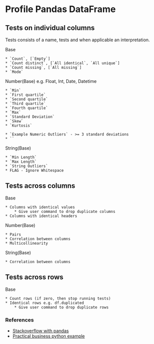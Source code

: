 
# Profile Pandas DataFrame

## Tests on individual columns

Tests consists of a name, tests and when applicable an interpretation.

Base

    * `Count`, [`Empty`]
    * `Count distinct`, [`All identical`, `All unique`] 
    * `Count missing`, [`All missing`]
    * `Mode`

Number(Base) e.g. Float, Int, Date, Datetime

    * `Min`
    * `First quartile`
    * `Second quartile`
    * `Third quartile`
    * `Fourth quartile`
    * `Max`
    * `Standard Deviation`
    * `Skew`
    * `Kurtosis`
    
    * `Example Numeric Outliers` - >= 3 standard deviations
    * ``
    
    

String(Base)

    * `Min Length`
    * `Max Length`
    * `String Outliers`
    * FLAG - Ignore Whitespace

## Tests across columns

Base

    * Columns with identical values
        * Give user command to drop duplicate columns
    * Columns with identical headers

Number(Base)

    * Pairs
    * Correlation between columns
    * Multicollinearity
    
String(Base)

    * Correlation between columns

## Tests across rows

Base

    * Count rows (if zero, then stop running tests)
    * Identical rows e.g. df.duplicated
        * Give user command to drop duplicate rows


### References
* [Stackoverflow with pandas](http://stackoverflow.com/questions/17095101/outputting-difference-in-two-pandas-dataframes-side-by-side-highlighting-the-d)
* [Practical business python example](http://pbpython.com/excel-diff-pandas.html)